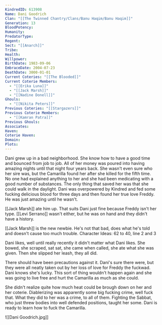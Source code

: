 ```yaml
---
KindredID: 613908
Name: Dani Goodrich
Clan: "[[The Twinned Chantry/Clans/Banu Haqim/Banu Haqim]]"
Generation: 13
BloodPotency: 
Humanity: 
PredatorType: 
Regent: 
Sect: "[[Anarch]]"
Tribe: 
Health: 
Willpower: 
BirthDate: 1983-09-06
EmbraceDate: 2004-07-23
DeathDate: 3000-01-01
Current Coteries: "[[The Blooded]]"
Current Coterie Members:
  - "[[Erika Luna]]"
  - "[[Jack Marsh]]"
  - "[[Nadine Donell]]"
Ghouls:
  - "[[Nikita Peters]]"
Previous Coteries: "[[Stargazers]]"
Previous Coterie Members:
  - "[[Kamran Patra]]"
Previous Ghouls: 
Associates: 
Haven: 
Coterie Haven: 
Domain: 
Plots:
---
```


Dani grew up in a bad neighborhood. She know how to have a good time and bounced from job to job. All of her money was poured into having amazing nights until that night four years back. She wasn't even sure who her sire was, but the Camarilla found her after she killed for the fifth time. No one had explained anything to her and she had been medicating with a good number of substances. The only thing that saved her was that she could walk in the daylight. Dani was overpowered by Kindred and fed some fucking delicious blood for three days and then found her true love Freddy. He was just amazing until he wasn't. 

[[Jack Marsh]] ate him up. That suits Dani just fine because Freddy isn't her type. [[Levi Serrano]] wasn't either, but he was on hand and they didn't have a history.

[[Jack Marsh]] is the new newbie. He's not that bad, does what he's told and doesn't cause too much trouble.
Character Ideas: 
62 to 40, line 2 and 3

Dani likes, well until really recently it didn't matter what Dani likes. She bowed, she scraped, sat sat, she came when called, she ate what she was given. Then she slipped her leash, they all did. 

There should have been precautions against it. Dani's sure there were, but they were all neatly taken out by her loss of love for Freddy the fuckwad. Dani knows she's lucky. This sort of thing wouldn't happen again and she was going to live free and hurt the Camarilla as much as she could. 

She didn't realize quite how much heat could be brough down on her and her coterie. Diablerizing was apparently some big fucking crime, well fuck that. What they did to her was a crime, to all of them. Fighting the Sabbat, who just threw bodies into well defended positions, taught her some. Dani is ready to learn how to fuck the Camarilla. 



![[Dani Goodrich.jpg]]